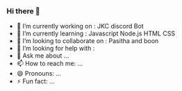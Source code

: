 ### Hi there 👋


- 🔭 I’m currently working on : JKC discord Bot 
- 🌱 I’m currently learning : Javascript Node.js HTML CSS
- 👯 I’m looking to collaborate on : Pasitha and boon
- 🤔 I’m looking for help with :
- 💬 Ask me about ...
- 📫 How to reach me: ...
- 😄 Pronouns: ... 
- ⚡ Fun fact: ...
  
  
